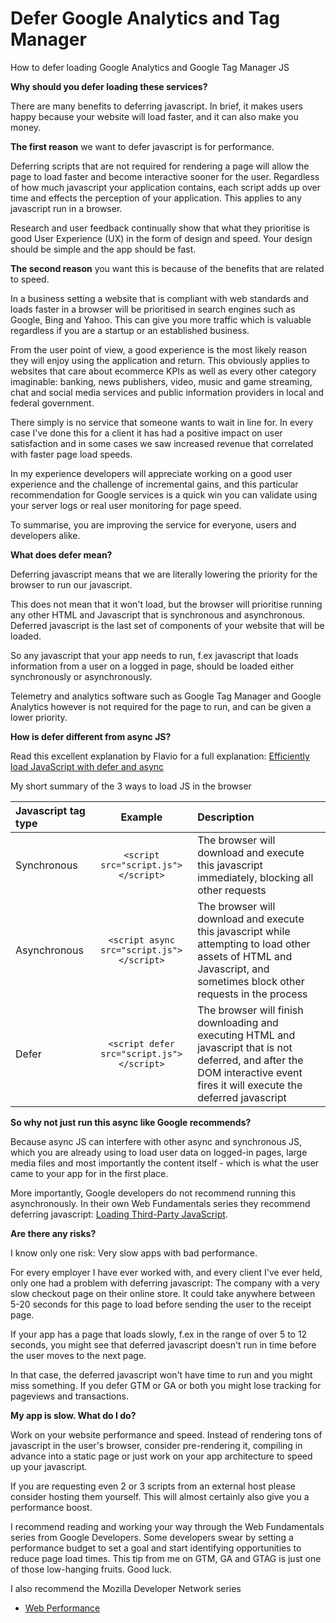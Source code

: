 # Defer Google Analytics and Tag Manager

How to defer loading Google Analytics and Google Tag Manager JS

**Why should you defer loading these services?** 

There are many benefits to deferring javascript. In brief, it makes users happy because your website will load faster, and it can also make you money.

**The first reason** we want to defer javascript is for performance.

Deferring scripts that are not required for rendering a page will allow the page to load faster and become interactive sooner for the user. Regardless of how much javascript your application contains, each script adds up over time and effects the perception of your application. This applies to any javascript run in a browser.

Research and user feedback continually show that what they prioritise is good User Experience (UX) in the form of design and speed. Your design should be simple and the app should be fast. 

**The second reason** you want this is because of the benefits that are related to speed.

In a business setting a website that is compliant with web standards and loads faster in a browser will be prioritised in search engines such as Google, Bing and Yahoo. This can give you more traffic which is valuable regardless if you are a startup or an established business. 

From the user point of view, a good experience is the most likely reason they will enjoy using the application and return. This obviously applies to websites that care about ecommerce KPIs as well as every other category imaginable: banking, news publishers, video, music and game streaming, chat and social media services and public information providers in local and federal government.

There simply is no service that someone wants to wait in line for. In every case I've done this for a client it has had a positive impact on user satisfaction and in some cases we saw increased revenue that correlated with faster page load speeds.

In my experience developers will appreciate working on a good user experience and the challenge of incremental gains, and this particular recommendation for Google services is a quick win you can validate using your server logs or real user monitoring for page speed.

To summarise, you are improving the service for everyone, users and developers alike.

**What does defer mean?**

Deferring javascript means that we are literally lowering the priority for the browser to run our javascript.

This does not mean that it won't load, but the browser will prioritise running any other HTML and Javascript that is synchronous and asynchronous. Deferred javascript is the last set of components of your website that will be loaded. 

So any javascript that your app needs to run, f.ex javascript that loads information from a user on a logged in page, should be loaded either synchronously or asynchronously.

Telemetry and analytics software such as Google Tag Manager and Google Analytics however is not required for the page to run, and can be given a lower priority.

**How is defer different from async JS?**

Read this excellent explanation by Flavio for a full explanation: [Efficiently load JavaScript with defer and async](https://flaviocopes.com/javascript-async-defer/)

My short summary of the 3 ways to load JS in the browser

| Javascript tag type | Example | Description |
| :-------------- | :------: | :----------- |
| Synchronous | `<script src="script.js"></script>` | The browser will download and execute this javascript immediately, blocking all other requests |
| Asynchronous | `<script async src="script.js"></script>` | The browser will download and execute this javascript while attempting to load other assets of HTML and Javascript, and sometimes block other requests in the process |
| Defer | `<script defer src="script.js"></script>` | The browser will finish downloading and executing HTML and javascript that is not deferred, and after the DOM interactive event fires it will execute the deferred javascript |

**So why not just run this async like Google recommends?**

Because async JS can interfere with other async and synchronous JS, which you are already using to load user data on logged-in pages, large media files and most importantly the content itself - which is what the user came to your app for in the first place.

More importantly, Google developers do not recommend running this asynchronously. In their own Web Fundamentals series they recommend deferring javascript: [Loading Third-Party JavaScript](https://developers.google.com/web/fundamentals/performance/optimizing-content-efficiency/loading-third-party-javascript).

**Are there any risks?**

I know only one risk: Very slow apps with bad performance.

For every employer I have ever worked with, and every client I've ever held, only one had a problem with deferring javascript: The company with a very slow checkout page on their online store. It could take anywhere between 5-20 seconds for this page to load before sending the user to the receipt page.

If your app has a page that loads slowly, f.ex in the range of over 5 to 12 seconds, you might see that deferred javascript doesn't run in time before the user moves to the next page.

In that case, the deferred javascript won't have time to run and you might miss something. If you defer GTM or GA or both you might lose tracking for pageviews and transactions.

**My app is slow. What do I do?**

Work on your website performance and speed. Instead of rendering tons of javascript in the user's browser, consider pre-rendering it, compiling in advance into a static page or just work on your app architecture to speed up your javascript.

If you are requesting even 2 or 3 scripts from an external host please consider hosting them yourself. This will almost certainly also give you a performance boost.

I recommend reading and working your way through the Web Fundamentals series from Google Developers. Some developers swear by setting a performance budget to set a goal and start identifying opportunities to reduce page load times. This tip from me on GTM, GA and GTAG is just one of those low-hanging fruits. Good luck.

I also recommend the Mozilla Developer Network series

- [Web Performance](https://developer.mozilla.org/en-US/docs/Learn/Performance)